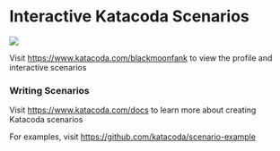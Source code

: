 # Interactive Katacoda Scenarios

[![](http://shields.katacoda.com/katacoda/blackmoonfank/count.svg)](https://www.katacoda.com/blackmoonfank "Get your profile on Katacoda.com")

Visit https://www.katacoda.com/blackmoonfank to view the profile and interactive scenarios

### Writing Scenarios
Visit https://www.katacoda.com/docs to learn more about creating Katacoda scenarios

For examples, visit https://github.com/katacoda/scenario-example
